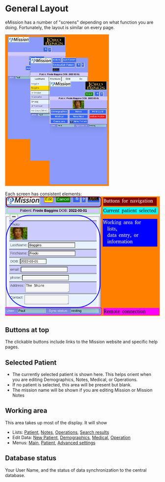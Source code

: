 # General Layout
eMission has a number of "screens" depending on what function you are doing. Fortunately, the layout is similar on every page.

![](../images/GeneralLayout1.png)

Each screen has consistent elements:
![](../images/GeneralLayout2.png)

## Buttons at top
The clickable buttons include links to the Mission website and specific help pages.
## Selected Patient
* The currently selected patient is shown here. This helps orient when you are editing Demographics, Notes, Medical, or Operations.
* If no patient is selected, this area will be present but blank.
* The mission name will be shown if you are editing Mission or Mission Notes
 
## Working area
This area takes up most of the display. It will show
* Lists: [Patient](PatientList.md), [Notes](NoteList.md), [Operations](OperationList.md), [Search results](SearchList.md)
* Edit Data: [New Patient](PatientNew.md), [Demographics](PatientDemographics.md), [Medical](PatientMedical.md), [Operation](OperationEdit.md)
* Menus: [Main](MainMenu.md), [Patient](PatientPhoto.md), [Advanced settings](Setrtings.md)
## Database status
Your User Name, and the status of data synchronization to the central database.

